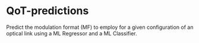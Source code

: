 # QoT-predictions
Predict the modulation format (MF) to employ for a given configuration of an optical link using a ML Regressor and a ML Classifier.
